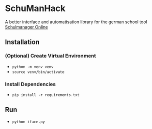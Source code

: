 # SchuManHack
A better interface and automatisation library for the german school tool [Schulmanager Online](https://schulmanager-online.de)

## Installation

### (Optional) Create Virtual Environment
* `python -m venv venv`
* `source venv/bin/activate`

### Install Dependencies
* `pip install -r requirements.txt`

## Run
* `python iface.py`
